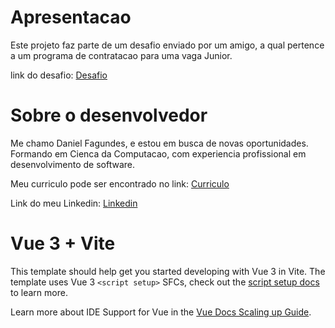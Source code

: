 # Apresentacao

Este projeto faz parte de um desafio enviado por um amigo, a qual pertence a um programa de contratacao para uma vaga Junior.

link do desafio: [Desafio](https://somber-surfboard-966.notion.site/TESTE-PROGRAMA-O-DESENVOLVEDOR-JUNIOR-6ca9dd5754a042c699c394f790bce435)

# Sobre o desenvolvedor

Me chamo Daniel Fagundes, e estou em busca de novas oportunidades. Formando em Cienca da Computacao, com experiencia profissional em desenvolvimento de software.

Meu curriculo pode ser encontrado no link: [Curriculo](https://drive.google.com/file/d/1iEsXc59EuEZI_pfTzy7-ieeudQMEWwz0/view?usp=sharing)

Link do meu Linkedin: [Linkedin](https://www.linkedin.com/in/danielfportes/)



# Vue 3 + Vite

This template should help get you started developing with Vue 3 in Vite. The template uses Vue 3 `<script setup>` SFCs, check out the [script setup docs](https://v3.vuejs.org/api/sfc-script-setup.html#sfc-script-setup) to learn more.

Learn more about IDE Support for Vue in the [Vue Docs Scaling up Guide](https://vuejs.org/guide/scaling-up/tooling.html#ide-support).
